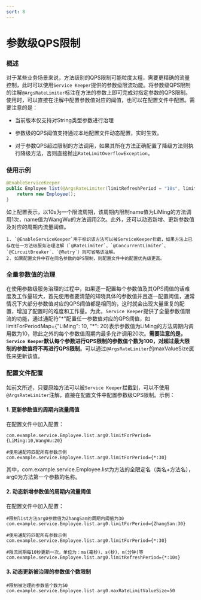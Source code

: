 ```yaml
---
sort: 8
---
```


# 参数级QPS限制

### 概述
对于某些业务场景来说，方法级别的QPS限制可能粒度太粗，需要更精确的流量控制，此时可以使用`Service Keeper`提供的参数级限流功能。将参数级QPS限制的注解`@ArgsRateLimiter`标注在方法的参数上即可完成对指定参数的QPS限制。使用时，可以直接在注解中配置参数值对应的阈值，也可以在配置文件中配置。需要注意的是：

- 当前版本仅支持对String类型参数进行治理

- 参数级的QPS阈值支持通过本地配置文件动态配置，实时生效。

- 对于参数QPS超过限制的方法调用，如果其所在方法正确配置了降级方法则执行降级方法，否则直接抛出`RateLimitOverflowException`。

### 使用示例
```java
@EnableServiceKeeper
public Employee list(@ArgsRateLimiter(limitRefreshPeriod = "10s", limitForPeriodMap = "{LiMing: 1, WangWu: 2}") String name) {
    return new Employee();
}
```

如上配置表示，以10s为一个限流周期，该周期内限制name值为LiMing的方法调用1次，name值为WangWu的方法调用2次。此外，还可以动态新增、更新参数值及对应的周期内流量阈值。
```note
1. `@EnableServiceKeeper`用于标识该方法可以被ServiceKeeper拦截，如果方法上已存在任一方法级服务治理注解（`@RateLimiter`、`@ConcurrentLimiter`、`@CircuitBreaker`、`@Retry`）则可省略该注解。
2. 如果配置文件中存在同名参数的QPS限制，则配置文件中的配置优先级更高。
```

### 全量参数值的治理
在使用参数级服务治理的过程中，如果逐一配置每个参数值及其QPS阈值的话难度及工作量较大，首先使用者要清楚的知晓具体的参数值并且逐一配置阈值，通常情况下大部分参数值对应的QPS阈值都是相同的，这时就会出现大量重复的配置，增加了配置时的难度和工作量。为此，`Service Keeper`提供了全量参数值限流的功能，通过通配符"\*"配置任一参数值对应的QPS阈值，如limitForPeriodMap={"LiMing": 10, "\*": 20}表示参数值为LiMing的方法周期内调用数为10，除此之外的每个参数值周期内最多允许调用20次。**需要注意的是，`Service Keeper`默认每个参数进行QPS限制的参数值个数为100，对超过最大限制的参数值将不再进行QPS限制**。可以通过`@ArgsRateLimiter`的maxValueSize属性来更新该值。

### 配置文件配置
如前文所述，只要原始方法可以被`Service Keeper`拦截到，可以不使用`@ArgsRateLimiter`注解，直接在配置文件中配置参数级QPS限制。示例：

#### 1. 更新参数值的周期内流量阈值
在配置文件中加入配置：
```properties
com.example.service.Employee.list.arg0.limitForPeriod={LiMing:10,WangWu:20}

#使用通配符匹配所有参数示例
com.example.service.Employee.list.arg0.limitForPeriod={*:30}

```

其中，com.example.service.Employee.list为方法的全限定名（类名+方法名），arg0为方法第一个参数的名称。

#### 2. 动态新增参数值的周期内流量阈值
在配置文件中加入配置：
```properties
#限制list方法arg0参数值为ZhangSan的周期内阈值为30
com.example.service.Employee.list.arg0.limitForPeriod={ZhangSan:30}

#使用通配符匹配所有参数示例
com.example.service.Employee.list.arg0.limitForPeriod={*:30}

#限流周期每10秒更新一次，单位为：ms(毫秒)、s(秒)、m(分钟)等
com.example.service.Employee.list.arg0.limitRefreshPeriod={*:10s}
```

#### 3. 动态更新被治理的参数值个数限制
```properties
#限制被治理的参数值个数为50
com.example.service.Employee.list.arg0.maxRateLimitValueSize=50
```
